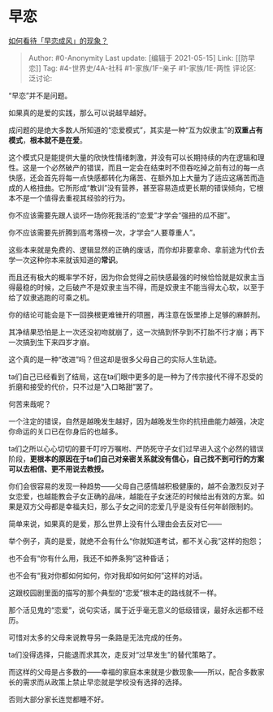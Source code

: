 # 早恋
[如何看待「早恋成风」的现象？](https://www.zhihu.com/question/27601907/answer/1882733983)

> Author: #0-Anonymity
> Last update: [编辑于 2021-05-15]
> Link: [[防早恋]]
> Tag: #4-世界史/4A-社科 #1-家族/1F-亲子 #1-家族/1E-两性
> 评论区:
> 泛讨论:

“早恋”并不是问题。

如果真的是爱的实践，那么可以说越早越好。

成问题的是绝大多数人所知道的“恋爱模式”，其实是一种“互为奴隶主”的**双重占有模式**，**根本就不是在爱**。

这个模式只是能提供大量的欣快性情绪刺激，并没有可以长期持续的内在逻辑和理性。这是一个必然破产的错误，而且一定会在结束时不但吞吃掉之前有过的每一点快感，还会首先将每一点快感都转化为痛苦、在额外加上大量为了适应这痛苦而造成的人格扭曲。它所形成“教训”没有营养，甚至容易造成更长期的错误倾向，它根本不是一个值得去重视其经验的行为。

你不应该需要先跟人谈坏一场你死我活的“恋爱”才学会“强扭的瓜不甜”。

你不应该需要先折腾到高考落榜一次，才学会“人要尊重人”。

这些本来就是免费的、逻辑显然的正确的废话，而你却非要拿命、拿前途为代价去学一次这种你本来就该知道的**常识**。

而且还有极大的概率学不好，因为你会觉得之前快感最强的时候恰恰就是奴隶主当得最稳的时候，之后破产不是奴隶主当不得，而是奴隶主不能当得太心软，以至于给了奴隶逃跑的可乘之机。

你的结论可能会是下一回换根更难锉开的项圈，再注意在饭里掺上足够的麻醉剂。

其净结果恐怕是上一次还没初吻就崩了，这一次搞到怀孕到不打胎不行才崩；再下一次搞到生下来四岁才崩。

这个真的是一种“改进”吗？但这却是很多父母自己的实际人生轨迹。

ta们自己已经看到了结局，这在ta们眼中更多的是一种为了传宗接代不得不忍受的折磨和接受的代价，只不过是“入口略甜”罢了。

何苦来哉呢？

一个注定的错误，自然是越晚发生越好，因为越晚发生你的抗扭曲能力越强，决定你命运的关口已在你身后的也越多。

ta们之所以心心切切的要千叮咛万嘱咐、严防死守子女们过早进入这个必然的错误阶段，**更根本的原因在于ta们自己对亲密关系就没有信心，自己找不到可行的方案可以去相信、更不用说去教授。**

你们会很容易的发现一种趋势——父母自己感情越积极健康的，越不会激烈反对子女恋爱，也越能教会子女正确的品味，越能在子女迷茫的时候给出有效的方案。如果是双方父母都是幸福夫妇，那么子女之间的恋爱几乎是没有任何年龄限制的。

简单来说，如果真的是爱，那么世界上没有什么理由会去反对它——

举个例子，真的是爱，就绝不会有什么“你就知道考试，都不关心我”这样的抱怨；

也不会有“你有什么用，我还不如养条狗”这种昏话；

也不会有“我对你都如何如何，你对我却如何如何”这样的对话。

这跟校园剧里面的描写的那个典型的“恋爱”根本走的路线就不一样。

那个活见鬼的“恋爱”，说句实话，属于近乎毫无意义的低级错误，最好永远都不经历。

可惜对太多的父母来说教导另一条路是无法完成的任务。

ta们没得选择，只能退而求其次，走反对“过早发生”的替代策略了。

而这样的父母是占多数的——幸福的家庭本来就是少数现象——所以，配合多数家长的需求而从政策上禁止早恋就是学校没有选择的选择。

否则大部分家长连觉都睡不好。

